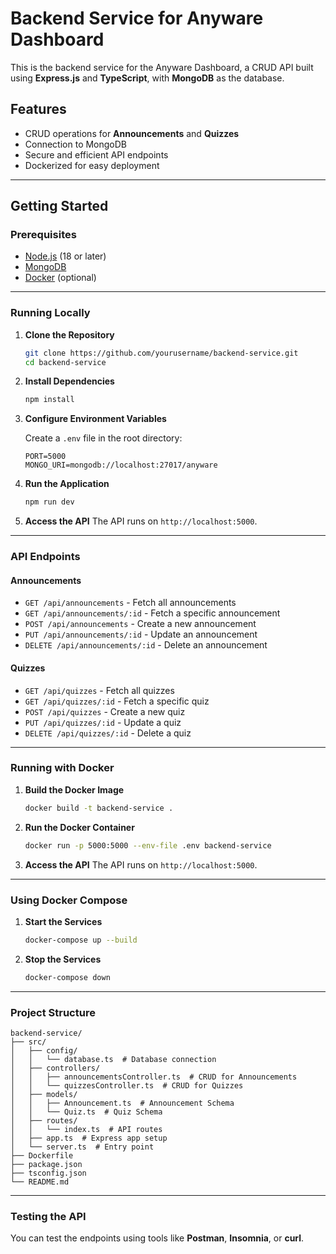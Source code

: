 # Backend Service for Anyware Dashboard

This is the backend service for the Anyware Dashboard, a CRUD API built using **Express.js** and **TypeScript**, with **MongoDB** as the database.

## Features

- CRUD operations for **Announcements** and **Quizzes**
- Connection to MongoDB
- Secure and efficient API endpoints
- Dockerized for easy deployment

---

## Getting Started

### Prerequisites

- [Node.js](https://nodejs.org/) (18 or later)
- [MongoDB](https://www.mongodb.com/)
- [Docker](https://www.docker.com/) (optional)

---

### Running Locally

1. **Clone the Repository**

   ```bash
   git clone https://github.com/yourusername/backend-service.git
   cd backend-service
   ```

2. **Install Dependencies**

   ```bash
   npm install
   ```

3. **Configure Environment Variables**

   Create a `.env` file in the root directory:

   ```env
   PORT=5000
   MONGO_URI=mongodb://localhost:27017/anyware
   ```

4. **Run the Application**

   ```bash
   npm run dev
   ```

5. **Access the API**
   The API runs on `http://localhost:5000`.

---

### API Endpoints

#### Announcements

- `GET /api/announcements` - Fetch all announcements
- `GET /api/announcements/:id` - Fetch a specific announcement
- `POST /api/announcements` - Create a new announcement
- `PUT /api/announcements/:id` - Update an announcement
- `DELETE /api/announcements/:id` - Delete an announcement

#### Quizzes

- `GET /api/quizzes` - Fetch all quizzes
- `GET /api/quizzes/:id` - Fetch a specific quiz
- `POST /api/quizzes` - Create a new quiz
- `PUT /api/quizzes/:id` - Update a quiz
- `DELETE /api/quizzes/:id` - Delete a quiz

---

### Running with Docker

1. **Build the Docker Image**

   ```bash
   docker build -t backend-service .
   ```

2. **Run the Docker Container**

   ```bash
   docker run -p 5000:5000 --env-file .env backend-service
   ```

3. **Access the API**
   The API runs on `http://localhost:5000`.

---

### Using Docker Compose

1. **Start the Services**

   ```bash
   docker-compose up --build
   ```

2. **Stop the Services**

   ```bash
   docker-compose down
   ```

---

### Project Structure

```
backend-service/
├── src/
│   ├── config/
│   │   └── database.ts  # Database connection
│   ├── controllers/
│   │   ├── announcementsController.ts  # CRUD for Announcements
│   │   └── quizzesController.ts  # CRUD for Quizzes
│   ├── models/
│   │   ├── Announcement.ts  # Announcement Schema
│   │   └── Quiz.ts  # Quiz Schema
│   ├── routes/
│   │   └── index.ts  # API routes
│   ├── app.ts  # Express app setup
│   └── server.ts  # Entry point
├── Dockerfile
├── package.json
├── tsconfig.json
└── README.md
```

---

### Testing the API

You can test the endpoints using tools like **Postman**, **Insomnia**, or **curl**.
